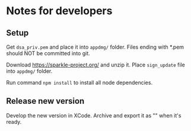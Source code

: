 # Notes for developers


## Setup

Get `dsa_priv.pem` and place it into `appdmg/` folder. Files ending with *.pem should NOT be committed into git.

Download https://sparkle-project.org/ and unzip it. Place `sign_update` file into `appdmg/` folder.

Run command `npm install` to install all node dependencies.


## Release new version

Develop the new version in XCode. Archive and export it as "" when it's ready.
